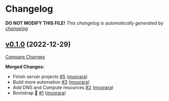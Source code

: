# Changelog

**DO NOT MODIFY THIS FILE!**
*This changelog is automatically generated by [changelog](https://github.com/gardenbed/changelog)*


## [v0.1.0](https://github.com/moorara/vpn-infra/tree/v0.1.0) (2022-12-29)

[Compare Changes](https://github.com/moorara/vpn-infra/compare/2d626e47bfa58cb9618c92f87bb3c595a6c7cf87...v0.1.0)

**Merged Changes:**

  - Finish server projects [#5](https://github.com/moorara/vpn-infra/pull/5) ([moorara](https://github.com/moorara))
  - Build more automation [#3](https://github.com/moorara/vpn-infra/pull/3) ([moorara](https://github.com/moorara))
  - Add DNS and Compute resources [#2](https://github.com/moorara/vpn-infra/pull/2) ([moorara](https://github.com/moorara))
  - Bootstrap 🚀 [#1](https://github.com/moorara/vpn-infra/pull/1) ([moorara](https://github.com/moorara))


